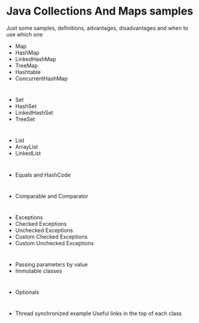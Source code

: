# Java Collections And Maps samples
Just some samples, definitions, advantages, disadvantages and when to use which one

- Map
- HashMap
- LinkedHashMap
- TreeMap
- Hashtable
- ConcurrentHashMap
#
- Set
- HashSet
- LinkedHashSet
- TreeSet
#
- List
- ArrayList
- LinkedList
#
- Equals and HashCode
#
- Comparable and Comparator
#
- Exceptions
- Checked Exceptions
- Unchecked Exceptions
- Custom Checked Exceptions
- Custom Unchecked Exceptions
#
- Passing parameters by value
- Immutable classes
#
- Optionals
#
- Thread synchronized example
Useful links in the top of each class
